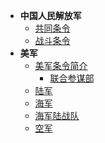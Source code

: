 * **中国人民解放军**
  * [共同条令](CN/共同条令.md)
  * [战斗条令](CN/战斗条令.md)
* **美军**
  * [美军条令简介](US/US.md)
    * [联合参谋部](US/Joint_Staff.md)
  * [陆军](US/US_Army.md)
  * [海军](US/US_Navy.md)
  * [海军陆战队](US/US_Marine_Corps.md)
  * [空军](US/US_Air_Force.md)